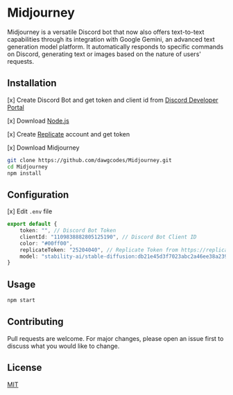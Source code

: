 # Midjourney
Midjourney is a versatile Discord bot that now also offers text-to-text capabilities through its integration with Google Gemini, an advanced text generation model platform. It automatically responds to specific commands on Discord, generating text or images based on the nature of users' requests.

## Installation

[x] Create Discord Bot and get token and client id from [Discord Developer Portal](https://discord.com/developers/applications)

[x] Download [Node.js](https://nodejs.org/en/download/)

[x] Create [Replicate](https://replicate.com/) account and get token

[x] Download Midjourney

```bash
git clone https://github.com/dawgcodes/Midjourney.git
cd Midjourney
npm install
```
## Configuration

[x] Edit `.env` file

```ts
export default {
    token: "", // Discord Bot Token
    clientId: "1109838882805125190", // Discord Bot Client ID
    color: "#00ff00",
    replicateToken: "25204040", // Replicate Token from https://replicate.com/signin
    model: "stability-ai/stable-diffusion:db21e45d3f7023abc2a46ee38a23973f6dce16bb082a930b0c49861f96d1e5bf" as any
}
```
## Usage

```bash
npm start
```

## Contributing
Pull requests are welcome. For major changes, please open an issue first to discuss what you would like to change.


## License
[MIT](https://choosealicense.com/licenses/mit/)
